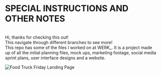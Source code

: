 # SPECIAL INSTRUCTIONS AND OTHER NOTES
</br>
Hi, thanks for checking this out! </br>
This navigate through different branches to see more! </br>
This repo has some of the files I worked on at WERK_. It is a project made up of all the initial planning files, mock ups, marketing footage, social media sprint plans, user interface designs and a website. </br>

![Food Truck Friday Landing Page](https://user-images.githubusercontent.com/26520289/61289003-a086d700-a7c8-11e9-8de3-2b17b17c3b3f.png)
